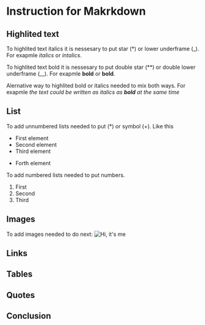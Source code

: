 # Instruction for Makrkdown

## Highlited text

To highlited text italics it is nessesary to put star (*) or lower underframe (_). For exapmle *italics* or _intalics_.

To highlited text bold it is nessesary to put double star (**) or double lower underframe (__). For exapmle **bold** or __bold__. 

Alernative way to highlited bold or italics needed to mix both ways. For exapmle _the text could be written as italics as **bold** at the same time_


## List

To add unnumbered lists needed to put (*) or symbol (+).
Like this
* First element
* Second element
* Third element
+ Forth element

To add numbered lists needed to put numbers.
1. First
2. Second
3. Third

## Images

To add images needed to do next: ![Hi, it's me](me.jpg)
## Links

## Tables

## Quotes

## Conclusion